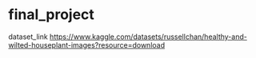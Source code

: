 # final_project
dataset_link 
https://www.kaggle.com/datasets/russellchan/healthy-and-wilted-houseplant-images?resource=download
